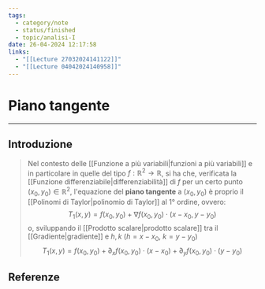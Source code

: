 ```yaml
---
tags:
  - category/note
  - status/finished
  - topic/analisi-I
date: 26-04-2024 12:17:58
links:
  - "[[Lecture 27032024141122]]"
  - "[[Lecture 04042024140958]]"
---
```

# Piano tangente
---
## Introduzione
> Nel contesto delle [[Funzione a più variabili|funzioni a più variabili]] e in particolare in quelle del tipo $f: \mathbb{R}^{2} \to \mathbb{R}$, si ha che, verificata la [[Funzione differenziabile|differenziabilità]] di $f$ per un certo punto $(x_{0}, y_{0}) \in \mathbb{R}^{2}$, l'equazione del **piano tangente** a $(x_{0}, y_{0})$ è proprio il [[Polinomi di Taylor|polinomio di Taylor]] al 1° ordine, ovvero:
> $$T_{1}(x, y) = f(x_{0}, y_{0}) + \nabla f(x_{0}, y_{0}) \cdot (x-x_{0}, y-y_{0})$$
> o, sviluppando il [[Prodotto scalare|prodotto scalare]] tra il [[Gradiente|gradiente]] e $h, k$ ($h = x-x_{0}$, $k = y-y_{0}$)
> $$T_{1}(x, y) = f(x_{0}, y_{0}) + \partial_{x}f(x_{0}, y_{0}) \cdot (x-x_{0}) + \partial_{y}f(x_{0}, y_{0}) \cdot (y - y_{0})$$

## Referenze